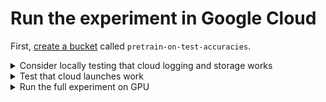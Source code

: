 # Run the experiment in Google Cloud

First, [create a bucket](https://cloud.google.com/storage/docs/creating-buckets) called
`pretrain-on-test-accuracies`.

<details>
<summary>Consider locally testing that cloud logging and storage works</summary>

Run a mini experiment on your computer and check that data was uploaded to GCP.

1. Install the `gcp` requirements (at the repo root):

   ```bash
   python -m pip install ".[gcp]"
   ```

2. From the repo root, run the mini CPU test (after ensuring your `gcloud` is set to
   whatever project hosts the bucket):

   ```bash
   PRETRAIN_ON_TEST_CLOUD_PROVIDER="gcp" \
   PRETRAIN_ON_TEST_BUCKET_NAME="pretrain-on-test-accuracies" \
   ./experiment_mini.sh
   ```

3. Check that stuff was logged (search for the latest log group with the name `run-`)
   and that data was uploaded to the bucket `pretrain-on-test-accuracies`.

</details>

<details>
<summary>Test that cloud launches work</summary>

Launch a cloud instance which will run a mini experiment, and check that data was
uploaded to GCP.

1. Run the mini CPU test (after ensuring your `gcloud` is set to whatever project hosts
   the bucket):

   ```bash
   ./launch_cpu_test.sh
   ```

2. Check that stuff was logged (search for the latest log group with the name `run-`)
   and that data was uploaded to the bucket `pretrain-on-test-accuracies`.

</details>

<details>
<summary>Run the full experiment on GPU</summary>

Launch a cloud GPU ($$) instance which will run the full experiment, and check that data
was uploaded to GCP.

1. Run the GPU script (after ensuring your `gcloud` is set to whatever project hosts the
   bucket):

   ```bash
   ./launch_gpu.sh
   ```

2. Check that stuff was logged (search for the latest log group with the name `run-`)
   and that data was uploaded to the bucket `pretrain-on-test-accuracies`.

</details>
